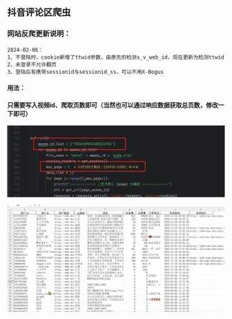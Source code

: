 ## 抖音评论区爬虫

### 网站反爬更新说明：
    2024-02-06：
    1、不登陆时，cookie新增了ttwid参数，由原先的检测s_v_web_id，现在更新为检测ttwid
    2、未登录不允许翻页
    3、登陆后有携带sessionid与sessionid_ss，可以不用X-Bogus


#### 用法：
#### 只需要写入视频id、爬取页数即可（当然也可以通过响应数据获取总页数，修改一下即可）
![img_1.png](img_1.png)

![img.png](img.png)





